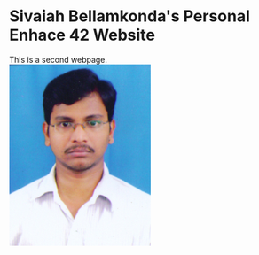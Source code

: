 # Sivaiah Bellamkonda's Personal Enhace 42 Website

This is a second webpage.  
![Sivaiah Bellamkonda](Sivaiah.jpg)